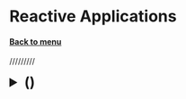 <h1>Reactive Applications</h1> 
<h4> 

[Back to menu](../Menu.md)

</h4>


/////////

[//]: # ()
<details>
    <summary style="font-size: 25px;">
        <b>
            ()
        </b>
    </summary>
<br>


</details>
<br>